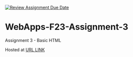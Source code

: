 [![Review Assignment Due Date](https://classroom.github.com/assets/deadline-readme-button-24ddc0f5d75046c5622901739e7c5dd533143b0c8e959d652212380cedb1ea36.svg)](https://classroom.github.com/a/q2-Q7VCy)
# WebApps-F23-Assignment-3
Assignment 3 - Basic HTML

Hosted at [URL LINK]("https://github.com/44-563-WebApps-F23/44563-webapps-f23-assignment3-Manideep4444/settings/pages")
